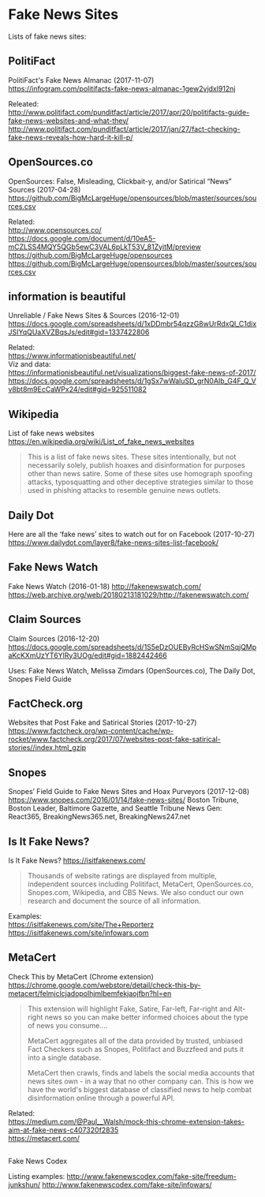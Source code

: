 # Fake News Sites #

Lists of fake news sites:

## PolitiFact ##
PolitiFact's Fake News Almanac (2017-11-07)  
https://infogram.com/politifacts-fake-news-almanac-1gew2vjdxl912nj

Releated:  
http://www.politifact.com/punditfact/article/2017/apr/20/politifacts-guide-fake-news-websites-and-what-they/  
http://www.politifact.com/punditfact/article/2017/jan/27/fact-checking-fake-news-reveals-how-hard-it-kill-p/

## OpenSources.co ## 
OpenSources: False, Misleading, Clickbait-y, and/or Satirical “News” Sources (2017-04-28)  
https://github.com/BigMcLargeHuge/opensources/blob/master/sources/sources.csv

Related:  
http://www.opensources.co/  
https://docs.google.com/document/d/10eA5-mCZLSS4MQY5QGb5ewC3VAL6pLkT53V_81ZyitM/preview  
https://github.com/BigMcLargeHuge/opensources  
https://github.com/BigMcLargeHuge/opensources/blob/master/sources/sources.csv

## information is beautiful ##
Unreliable / Fake News Sites & Sources (2016-12-01)  
https://docs.google.com/spreadsheets/d/1xDDmbr54qzzG8wUrRdxQl_C1dixJSIYqQUaXVZBqsJs/edit#gid=1337422806

Related:  
https://www.informationisbeautiful.net/  
Viz and data:  
https://informationisbeautiful.net/visualizations/biggest-fake-news-of-2017/  
https://docs.google.com/spreadsheets/d/1gSx7wWaluSD_grN0AIb_G4F_Q_Vv8bt8m9EcCaWPx24/edit#gid=925511082

## Wikipedia ## 
List of fake news websites
https://en.wikipedia.org/wiki/List_of_fake_news_websites

<blockquote>This is a list of fake news sites. These sites intentionally, but not necessarily solely, publish hoaxes and disinformation for purposes other than news satire. Some of these sites use homograph spoofing attacks, typosquatting and other deceptive strategies similar to those used in phishing attacks to resemble genuine news outlets.</blockquote>

## Daily Dot ##
Here are all the ‘fake news’ sites to watch out for on Facebook (2017-10-27)  
https://www.dailydot.com/layer8/fake-news-sites-list-facebook/

## Fake News Watch ##
Fake News Watch (2016-01-18)
http://fakenewswatch.com/
https://web.archive.org/web/20180213181029/http://fakenewswatch.com/

## Claim Sources ##
Claim Sources (2016-12-20)  
https://docs.google.com/spreadsheets/d/1S5eDzOUEByRcHSwSNmSqjQMpaKcKXmUzYT6YlRy3UOg/edit#gid=1882442466

Uses: Fake News Watch, Melissa Zimdars (OpenSources.co), The Daily Dot, Snopes Field Guide

## FactCheck.org ##
Websites that Post Fake and Satirical Stories (2017-10-27)
https://www.factcheck.org/wp-content/cache/wp-rocket/www.factcheck.org/2017/07/websites-post-fake-satirical-stories//index.html_gzip

## Snopes ##
Snopes’ Field Guide to Fake News Sites and Hoax Purveyors (2017-12-08)
https://www.snopes.com/2016/01/14/fake-news-sites/
Boston Tribune, Boston Leader, Baltimore Gazette, and Seattle Tribune
News Gen: React365, BreakingNews365.net, BreakingNews247.net

## Is It Fake News? ##
Is It Fake News?
https://isitfakenews.com/

<blockquote>Thousands of website ratings are displayed from multiple, independent sources including Politifact, MetaCert, OpenSources.co, Snopes.com, Wikipedia, and CBS News. We also conduct our own research and document the source of all information.</blockquote>

Examples:  
https://isitfakenews.com/site/The+Reporterz  
https://isitfakenews.com/site/infowars.com

## MetaCert ##
Check This by MetaCert (Chrome extension)
https://chrome.google.com/webstore/detail/check-this-by-metacert/felmjclcjadopolhjmlbemfekjaojfbn?hl=en

<blockquote>This extension will highlight Fake, Satire, Far-left, Far-right and Alt-right news so you can make better informed choices about the type of news you consume.…

MetaCert aggregates all of the data provided by trusted, unbiased Fact Checkers such as Snopes, Politifact and Buzzfeed and puts it into a single database. 

MetaCert then crawls, finds and labels the social media accounts that news sites own - in a way that no other company can. This is how we have the world's biggest database of classified news to help combat disinformation online through a powerful API.</blockquote>

Related:  
https://medium.com/@Paul__Walsh/mock-this-chrome-extension-takes-aim-at-fake-news-c407320f2835  
https://metacert.com/

## ##
Fake News Codex

Listing examples:
http://www.fakenewscodex.com/fake-site/freedum-junkshun/
http://www.fakenewscodex.com/fake-site/infowars/

